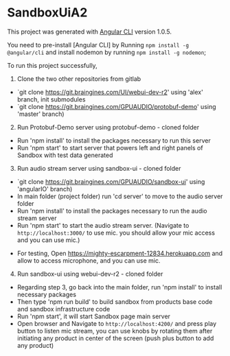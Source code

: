 # SandboxUiA2

This project was generated with [Angular CLI](https://github.com/angular/angular-cli) version 1.0.5.

You need to pre-install [Angular CLI] by Running `npm install -g @angular/cli` and 
  install nodemon by running `npm install -g nodemon`;

To run this project successfully, 

1. Clone the two other repositories from gitlab
  - `git clone https://git.braingines.com/UI/webui-dev-r2' using 'alex' branch, init submodules
  - `git clone https://git.braingines.com/GPUAUDIO/protobuf-demo' using 'master' branch)

2. Run Protobuf-Demo server using protobuf-demo - cloned folder
  - Run 'npm install' to install the packages necessary to run this server
  - Run 'npm start' to start server that powers left and right panels of Sandbox with test data generated

3. Run audio stream server using sandbox-ui - cloned folder
  - `git clone https://git.braingines.com/GPUAUDIO/sandbox-ui' using 'angularIO' branch)
  - In main folder (project folder) run 'cd server' to move to the audio server folder
  - Run 'npm install' to install the packages necessary to run the audio stream server
  - Run 'npm start' to start the audio stream server.
    (Navigate to `http://localhost:3000/` to use mic. you should allow your mic access and you can use mic.)
  * For testing, Open  https://mighty-escarpment-12834.herokuapp.com and allow to access microphone, and you can use mic.

4. Run sandbox-ui using webui-dev-r2 - cloned folder
  - Regarding step 3, go back into the main folder, run 'npm install' to install necessary packages
  - Then type 'npm run build' to build sandbox from products base code and sandbox infrastructure code
  - Run 'npm start', it will start Sandbox page main server
  - Open browser and Navigate to `http://localhost:4200/` and press play button to listen mic stream, you can use knobs by rotating them after initiating any product in center of the screen (push plus button to add any product)



